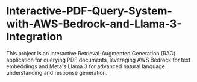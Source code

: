 # Interactive-PDF-Query-System-with-AWS-Bedrock-and-Llama-3-Integration
This project is an interactive Retrieval-Augmented Generation (RAG) application for querying PDF documents, leveraging AWS Bedrock for text embeddings and Meta's Llama 3 for advanced natural language understanding and response generation.

